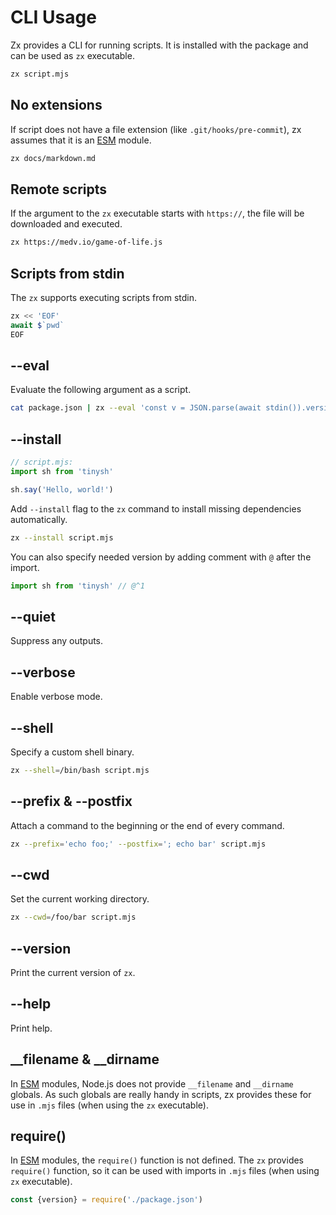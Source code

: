 # CLI Usage

Zx provides a CLI for running scripts. It is installed with the package and can be used as `zx` executable.

```sh
zx script.mjs
```

## No extensions

If script does not have a file extension (like `.git/hooks/pre-commit`), zx
assumes that it is
an [ESM](https://nodejs.org/api/modules.html#modules_module_createrequire_filename)
module.

```bash
zx docs/markdown.md
```

## Remote scripts

If the argument to the `zx` executable starts with `https://`, the file will be
downloaded and executed.

```bash
zx https://medv.io/game-of-life.js
```

## Scripts from stdin

The `zx` supports executing scripts from stdin.

```js
zx << 'EOF'
await $`pwd`
EOF
```

## --eval

Evaluate the following argument as a script.

```bash
cat package.json | zx --eval 'const v = JSON.parse(await stdin()).version; echo(v)'
```

## --install

```js
// script.mjs:
import sh from 'tinysh'

sh.say('Hello, world!')
```

Add `--install` flag to the `zx` command to install missing dependencies
automatically.

```bash
zx --install script.mjs
```

You can also specify needed version by adding comment with `@` after
the import.

```js
import sh from 'tinysh' // @^1
```

## --quiet

Suppress any outputs.

## --verbose

Enable verbose mode.

## --shell

Specify a custom shell binary.

```bash
zx --shell=/bin/bash script.mjs
```

## --prefix & --postfix

Attach a command to the beginning or the end of every command.

```bash
zx --prefix='echo foo;' --postfix='; echo bar' script.mjs
```

## --cwd

Set the current working directory.

```bash
zx --cwd=/foo/bar script.mjs
```

## --version

Print the current version of `zx`.

## --help

Print help.

## __filename & __dirname

In [ESM](https://nodejs.org/api/esm.html) modules, Node.js does not provide
`__filename` and `__dirname` globals. As such globals are really handy in scripts,
zx provides these for use in `.mjs` files (when using the `zx` executable).

## require()

In [ESM](https://nodejs.org/api/modules.html#modules_module_createrequire_filename)
modules, the `require()` function is not defined.
The `zx` provides `require()` function, so it can be used with imports in `.mjs`
files (when using `zx` executable).

```js
const {version} = require('./package.json')
```
